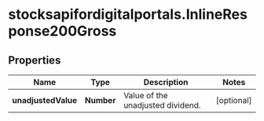 # stocksapifordigitalportals.InlineResponse200Gross

## Properties

Name | Type | Description | Notes
------------ | ------------- | ------------- | -------------
**unadjustedValue** | **Number** | Value of the unadjusted dividend. | [optional] 


